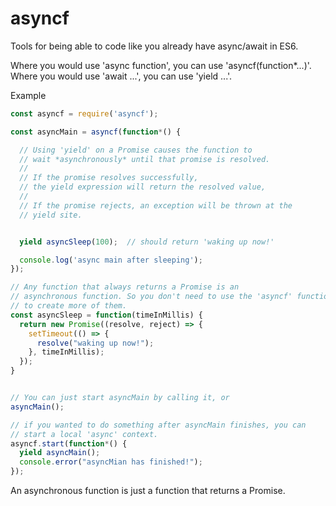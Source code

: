# asyncf

Tools for being able to code like you already have async/await in ES6.

Where you would use 'async function', you can use 'asyncf(function*...)'.
Where you would use 'await ...', you can use 'yield ...'.

Example

```javascript
const asyncf = require('asyncf');

const asyncMain = asyncf(function*() {

  // Using 'yield' on a Promise causes the function to
  // wait *asynchronously* until that promise is resolved.
  //
  // If the promise resolves successfully,
  // the yield expression will return the resolved value,
  //
  // If the promise rejects, an exception will be thrown at the
  // yield site.


  yield asyncSleep(100);  // should return 'waking up now!'

  console.log('async main after sleeping');
});

// Any function that always returns a Promise is an
// asynchronous function. So you don't need to use the 'asyncf' function
// to create more of them.
const asyncSleep = function(timeInMillis) {
  return new Promise((resolve, reject) => {
    setTimeout(() => {
      resolve("waking up now!");
    }, timeInMillis);
  });
}


// You can just start asyncMain by calling it, or
asyncMain();

// if you wanted to do something after asyncMain finishes, you can
// start a local 'async' context.
asyncf.start(function*() {
  yield asyncMain();
  console.error("asyncMian has finished!");
});
```

An asynchronous function is just a function that returns a Promise.

